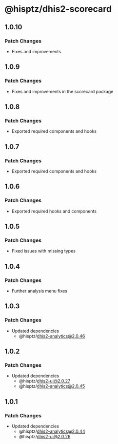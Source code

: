 # @hisptz/dhis2-scorecard

## 1.0.10

### Patch Changes

- Fixes and improvements

## 1.0.9

### Patch Changes

- Fixes and improvements in the scorecard package

## 1.0.8

### Patch Changes

- Exported required components and hooks

## 1.0.7

### Patch Changes

- Exported required components and hooks

## 1.0.6

### Patch Changes

- Exported required hooks and components

## 1.0.5

### Patch Changes

- Fixed issues with missing types

## 1.0.4

### Patch Changes

- Further analysis menu fixes

## 1.0.3

### Patch Changes

- Updated dependencies
  - @hisptz/dhis2-analytics@2.0.46

## 1.0.2

### Patch Changes

- Updated dependencies
  - @hisptz/dhis2-ui@2.0.27
  - @hisptz/dhis2-analytics@2.0.45

## 1.0.1

### Patch Changes

- Updated dependencies
  - @hisptz/dhis2-analytics@2.0.44
  - @hisptz/dhis2-ui@2.0.26
